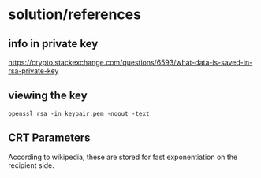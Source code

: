 # solution/references

## info in private key
https://crypto.stackexchange.com/questions/6593/what-data-is-saved-in-rsa-private-key

## viewing the key 
`openssl rsa -in keypair.pem -noout -text`

## CRT Parameters
According to wikipedia, these are stored for fast exponentiation on the recipient side.


